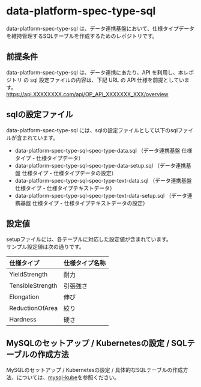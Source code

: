# data-platform-spec-type-sql
data-platform-spec-type-sql は、データ連携基盤において、仕様タイプデータを維持管理するSQLテーブルを作成するためのレポジトリです。  

## 前提条件  
data-platform-spec-type-sql は、データ連携にあたり、API を利用し、本レポジトリ の sql 設定ファイルの内容は、下記 URL の API 仕様を前提としています。  
https://api.XXXXXXXX.com/api/OP_API_XXXXXXX_XXX/overview  

## sqlの設定ファイル
data-platform-spec-type-sql には、sqlの設定ファイルとして以下のsqlファイルが含まれています。  

* data-platform-spec-type-sql-spec-type-data.sql （データ連携基盤 仕様タイプ - 仕様タイプデータ）
* data-platform-spec-type-sql-spec-type-data-setup.sql （データ連携基盤 仕様タイプ - 仕様タイプデータの設定）
* data-platform-spec-type-sql-spec-type-text-data.sql （データ連携基盤 仕様タイプ - 仕様タイプテキストデータ）
* data-platform-spec-type-sql-spec-type-text-data-setup.sql （データ連携基盤 仕様タイプ - 仕様タイプテキストデータの設定）

## 設定値
setupファイルには、各テーブルに対応した設定値が含まれています。  
サンプル設定値は次の通りです。  

| 仕様タイプ      | 仕様タイプ名称         |
| :-------- | :----------------------------- |
| YieldStrength     | 耐力              |
| TensibleStrength  | 引張強さ          |
| Elongation        | 伸び              |
| ReductionOfArea   | 絞り              |
| Hardness          | 硬さ              |

## MySQLのセットアップ / Kubernetesの設定 / SQLテーブルの作成方法
MySQLのセットアップ / Kubernetesの設定 / 具体的なSQLテーブルの作成方法、については、[mysql-kube](https://github.com/latonaio/mysql-kube)を参照ください。
